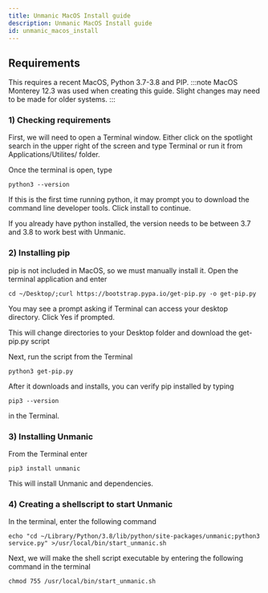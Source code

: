 ```yaml
---
title: Unmanic MacOS Install guide
description: Unmanic MacOS Install guide
id: unmanic_macos_install
---
```


## Requirements

This requires a recent MacOS, Python 3.7-3.8 and PIP.
:::note
MacOS Monterey 12.3 was used when creating this guide. Slight changes may need to be made for older systems.
:::

### 1) Checking requirements

First, we will need to open a Terminal window. Either click on the spotlight search in the upper right of the screen and type Terminal or run it from Applications/Utilites/ folder.

Once the terminal is open, type
```
python3 --version
```
If this is the first time running python, it may prompt you to download the command line developer tools. Click install to continue.

If you already have python installed, the version needs to be between 3.7 and 3.8 to work best with Unmanic.

### 2) Installing pip

pip is not included in MacOS, so we must manually install it.
Open the terminal application and enter
```
cd ~/Desktop/;curl https://bootstrap.pypa.io/get-pip.py -o get-pip.py
```
You may see a prompt asking if Terminal can access your desktop directory. Click Yes if prompted.

This will change directories to your Desktop folder and download the get-pip.py script

Next, run the script from the Terminal
```
python3 get-pip.py
```

After it downloads and installs, you can verify pip installed by typing 
```
pip3 --version
```
in the Terminal.

### 3) Installing Unmanic

From the Terminal enter
```
pip3 install unmanic
```
This will install Unmanic and dependencies. 

### 4) Creating a shellscript to start Unmanic

In the terminal, enter the following command
```
echo "cd ~/Library/Python/3.8/lib/python/site-packages/unmanic;python3 service.py" >/usr/local/bin/start_unmanic.sh
```
Next, we will make the shell script executable by entering the following command in the terminal
```
chmod 755 /usr/local/bin/start_unmanic.sh
```



